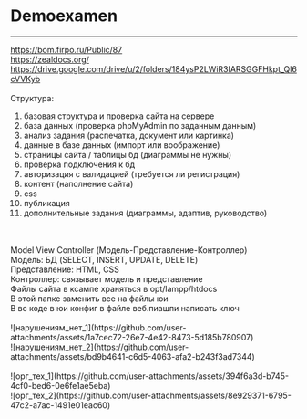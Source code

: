 # Demoexamen
____
https://bom.firpo.ru/Public/87
<br>
https://zealdocs.org/
<br>
https://drive.google.com/drive/u/2/folders/184ysP2LWiR3IARSGGFHkpt_Ql6cVVKyb
<br>
<br>
Структура:
1) базовая структура и проверка сайта на сервере
2) база данных (проверка phpMyAdmin по заданным данным)
3) анализ задания (распечатка, документ или картинка)
4) данные в базе данных (импорт или воображение)
5) страницы сайта / таблицы бд (диаграммы не нужны)
6) проверка подключения к бд
7) авторизация с валидацией (требуется ли регистрация)
8) контент (наполнение сайта)
9) css
10) публикация
11) дополнительные задания (диаграммы, адаптив, руководство)
<br>
<br>
Model View Controller (Модель-Представление-Контроллер)
<br>
Модель: БД (SELECT, INSERT, UPDATE, DELETE)
<br>
Представление: HTML, CSS
<br>
Контроллер: связывает модель и представление
<br>
Файлы сайта в ксампе храняться в opt/lampp/htdocs
<br>
В этой папке заменить все на файлы юи
<br>
В вс коде в юи конфиг в файле веб.пиашпи написать ключ
<br>
<br>
![нарушениям_нет_1](https://github.com/user-attachments/assets/1a7cec72-26e7-4e42-8473-5d185b780907)
<br>
![нарушениям_нет_2](https://github.com/user-attachments/assets/bd9b4641-c6d5-4063-afa2-b243f3ad7344)
<br>
<br>
![орг_тех_1](https://github.com/user-attachments/assets/394f6a3d-b745-4cf0-bed6-0e6fe1ae5eba)
<br>
![орг_тех_2](https://github.com/user-attachments/assets/8e929371-6795-47c2-a7ac-1491e01eac60)
